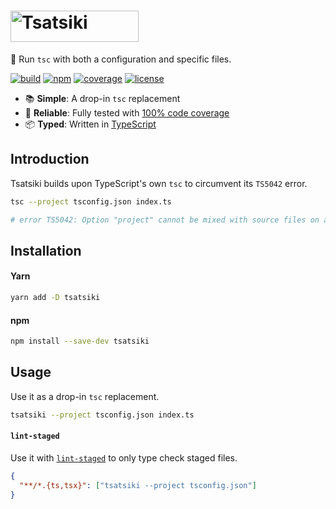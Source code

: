 # <img src="https://raw.githubusercontent.com/marcbouchenoire/tsatsiki/main/.github/logo.svg" width="205" height="50" alt="Tsatsiki" />

🥒 Run `tsc` with both a configuration and specific files.

[![build](https://img.shields.io/github/workflow/status/marcbouchenoire/tsatsiki/CI?color=%236c2)](https://github.com/marcbouchenoire/tsatsiki/actions/workflows/ci.yml)
[![npm](https://img.shields.io/npm/v/tsatsiki?color=%236c2)](https://www.npmjs.com/package/tsatsiki)
[![coverage](https://img.shields.io/codecov/c/github/marcbouchenoire/tsatsiki?color=%236c2)](https://codecov.io/gh/marcbouchenoire/tsatsiki)
[![license](https://img.shields.io/github/license/marcbouchenoire/tsatsiki?color=%236c2)](https://github.com/marcbouchenoire/tsatsiki/blob/main/LICENSE)

- 📚 **Simple**: A drop-in `tsc` replacement
- 🧪 **Reliable**: Fully tested with [100% code coverage](https://codecov.io/gh/marcbouchenoire/tsatsiki)
- 📦 **Typed**: Written in [TypeScript](https://www.typescriptlang.org/)

## Introduction

Tsatsiki builds upon TypeScript's own `tsc` to circumvent its `TS5042` error.

```bash
tsc --project tsconfig.json index.ts

# error TS5042: Option "project" cannot be mixed with source files on a command line.
```

## Installation

#### Yarn

```bash
yarn add -D tsatsiki
```

#### npm

```bash
npm install --save-dev tsatsiki
```

## Usage

Use it as a drop-in `tsc` replacement.

```bash
tsatsiki --project tsconfig.json index.ts
```

#### `lint-staged`

Use it with [`lint-staged`](https://github.com/okonet/lint-staged) to only type check staged files.

```json
{
  "**/*.{ts,tsx}": ["tsatsiki --project tsconfig.json"]
}
```
